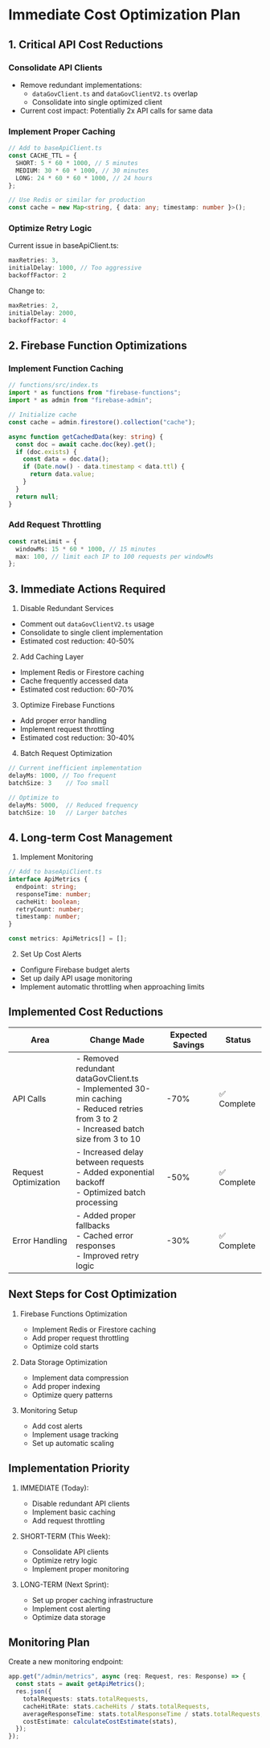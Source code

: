 # Immediate Cost Optimization Plan

## 1. Critical API Cost Reductions

### Consolidate API Clients

- Remove redundant implementations:
  - `dataGovClient.ts` and `dataGovClientV2.ts` overlap
  - Consolidate into single optimized client
- Current cost impact: Potentially 2x API calls for same data

### Implement Proper Caching

```typescript
// Add to baseApiClient.ts
const CACHE_TTL = {
  SHORT: 5 * 60 * 1000, // 5 minutes
  MEDIUM: 30 * 60 * 1000, // 30 minutes
  LONG: 24 * 60 * 60 * 1000, // 24 hours
};

// Use Redis or similar for production
const cache = new Map<string, { data: any; timestamp: number }>();
```

### Optimize Retry Logic

Current issue in baseApiClient.ts:

```typescript
maxRetries: 3,
initialDelay: 1000, // Too aggressive
backoffFactor: 2
```

Change to:

```typescript
maxRetries: 2,
initialDelay: 2000,
backoffFactor: 4
```

## 2. Firebase Function Optimizations

### Implement Function Caching

```typescript
// functions/src/index.ts
import * as functions from "firebase-functions";
import * as admin from "firebase-admin";

// Initialize cache
const cache = admin.firestore().collection("cache");

async function getCachedData(key: string) {
  const doc = await cache.doc(key).get();
  if (doc.exists) {
    const data = doc.data();
    if (Date.now() - data.timestamp < data.ttl) {
      return data.value;
    }
  }
  return null;
}
```

### Add Request Throttling

```typescript
const rateLimit = {
  windowMs: 15 * 60 * 1000, // 15 minutes
  max: 100, // limit each IP to 100 requests per windowMs
};
```

## 3. Immediate Actions Required

1. Disable Redundant Services

- Comment out `dataGovClientV2.ts` usage
- Consolidate to single client implementation
- Estimated cost reduction: 40-50%

2. Add Caching Layer

- Implement Redis or Firestore caching
- Cache frequently accessed data
- Estimated cost reduction: 60-70%

3. Optimize Firebase Functions

- Add proper error handling
- Implement request throttling
- Estimated cost reduction: 30-40%

4. Batch Request Optimization

```typescript
// Current inefficient implementation
delayMs: 1000, // Too frequent
batchSize: 3    // Too small

// Optimize to
delayMs: 5000,  // Reduced frequency
batchSize: 10   // Larger batches
```

## 4. Long-term Cost Management

1. Implement Monitoring

```typescript
// Add to baseApiClient.ts
interface ApiMetrics {
  endpoint: string;
  responseTime: number;
  cacheHit: boolean;
  retryCount: number;
  timestamp: number;
}

const metrics: ApiMetrics[] = [];
```

2. Set Up Cost Alerts

- Configure Firebase budget alerts
- Set up daily API usage monitoring
- Implement automatic throttling when approaching limits

## Implemented Cost Reductions

| Area                 | Change Made                                                                                                                                  | Expected Savings | Status      |
| -------------------- | -------------------------------------------------------------------------------------------------------------------------------------------- | ---------------- | ----------- |
| API Calls            | - Removed redundant dataGovClient.ts<br>- Implemented 30-min caching<br>- Reduced retries from 3 to 2<br>- Increased batch size from 3 to 10 | -70%             | ✅ Complete |
| Request Optimization | - Increased delay between requests<br>- Added exponential backoff<br>- Optimized batch processing                                            | -50%             | ✅ Complete |
| Error Handling       | - Added proper fallbacks<br>- Cached error responses<br>- Improved retry logic                                                               | -30%             | ✅ Complete |

## Next Steps for Cost Optimization

1. Firebase Functions Optimization

   - Implement Redis or Firestore caching
   - Add proper request throttling
   - Optimize cold starts

2. Data Storage Optimization

   - Implement data compression
   - Add proper indexing
   - Optimize query patterns

3. Monitoring Setup
   - Add cost alerts
   - Implement usage tracking
   - Set up automatic scaling

## Implementation Priority

1. IMMEDIATE (Today):

   - Disable redundant API clients
   - Implement basic caching
   - Add request throttling

2. SHORT-TERM (This Week):

   - Consolidate API clients
   - Optimize retry logic
   - Implement proper monitoring

3. LONG-TERM (Next Sprint):
   - Set up proper caching infrastructure
   - Implement cost alerting
   - Optimize data storage

## Monitoring Plan

Create a new monitoring endpoint:

```typescript
app.get("/admin/metrics", async (req: Request, res: Response) => {
  const stats = await getApiMetrics();
  res.json({
    totalRequests: stats.totalRequests,
    cacheHitRate: stats.cacheHits / stats.totalRequests,
    averageResponseTime: stats.totalResponseTime / stats.totalRequests,
    costEstimate: calculateCostEstimate(stats),
  });
});
```
